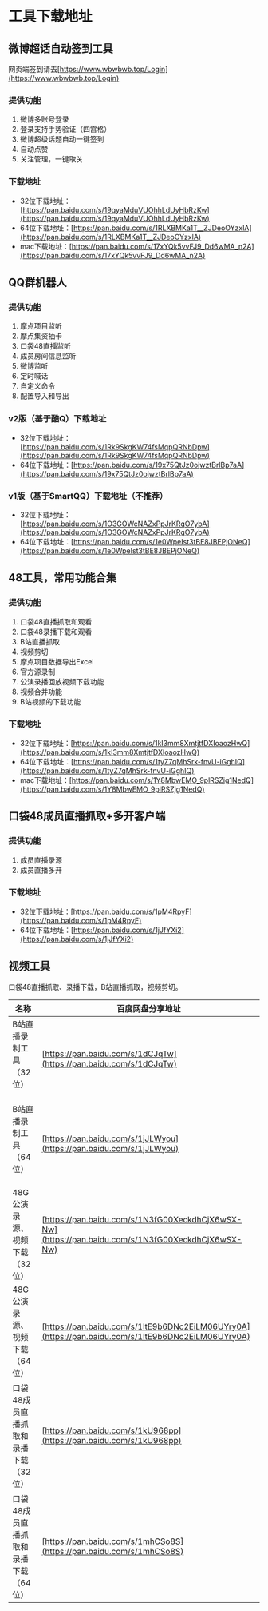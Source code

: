 # 工具下载地址

## 微博超话自动签到工具
网页端签到请去[https://www.wbwbwb.top/Login](https://www.wbwbwb.top/Login)
### 提供功能
1. 微博多账号登录   
2. 登录支持手势验证（四宫格）   
3. 微博超级话题自动一键签到   
4. 自动点赞
5. 关注管理，一键取关
### 下载地址
* 32位下载地址：[https://pan.baidu.com/s/19qyaMduVUOhhLdUyHbRzKw](https://pan.baidu.com/s/19qyaMduVUOhhLdUyHbRzKw)
* 64位下载地址：[https://pan.baidu.com/s/1RLXBMKa1T__ZJDeoOYzxlA](https://pan.baidu.com/s/1RLXBMKa1T__ZJDeoOYzxlA)
* mac下载地址：[https://pan.baidu.com/s/17xYQk5vvFJ9_Dd6wMA_n2A](https://pan.baidu.com/s/17xYQk5vvFJ9_Dd6wMA_n2A)

## QQ群机器人
### 提供功能
1. 摩点项目监听
2. 摩点集资抽卡
3. 口袋48直播监听
4. 成员房间信息监听
5. 微博监听
6. 定时喊话
7. 自定义命令   
8. 配置导入和导出
### v2版（基于酷Q）下载地址
* 32位下载地址：[https://pan.baidu.com/s/1Rk9SkgKW74fsMqpQRNbDpw](https://pan.baidu.com/s/1Rk9SkgKW74fsMqpQRNbDpw)
* 64位下载地址：[https://pan.baidu.com/s/19x75QtJz0ojwztBrlBp7aA](https://pan.baidu.com/s/19x75QtJz0ojwztBrlBp7aA)
### v1版（基于SmartQQ）下载地址（不推荐）
* 32位下载地址：[https://pan.baidu.com/s/1O3GOWcNAZxPpJrKRqO7ybA](https://pan.baidu.com/s/1O3GOWcNAZxPpJrKRqO7ybA)
* 64位下载地址：[https://pan.baidu.com/s/1e0WpeIst3tBE8JBEPjONeQ](https://pan.baidu.com/s/1e0WpeIst3tBE8JBEPjONeQ)

## 48工具，常用功能合集
### 提供功能
1. 口袋48直播抓取和观看   
2. 口袋48录播下载和观看   
3. B站直播抓取   
4. 视频剪切   
5. 摩点项目数据导出Excel   
6. 官方源录制   
7. 公演录播回放视频下载功能   
8. 视频合并功能   
9. B站视频的下载功能
### 下载地址
* 32位下载地址：[https://pan.baidu.com/s/1kI3mm8XmtjtfDXIoaozHwQ](https://pan.baidu.com/s/1kI3mm8XmtjtfDXIoaozHwQ)
* 64位下载地址：[https://pan.baidu.com/s/1tyZ7qMhSrk-fnvU-iGghIQ](https://pan.baidu.com/s/1tyZ7qMhSrk-fnvU-iGghIQ)
* mac下载地址：[https://pan.baidu.com/s/1Y8MbwEMO_9plRSZjg1NedQ](https://pan.baidu.com/s/1Y8MbwEMO_9plRSZjg1NedQ)

## 口袋48成员直播抓取+多开客户端
### 提供功能
1. 成员直播录源   
2. 成员直播多开
### 下载地址
* 32位下载地址：[https://pan.baidu.com/s/1pM4RpyF](https://pan.baidu.com/s/1pM4RpyF)
* 64位下载地址：[https://pan.baidu.com/s/1jJfYXi2](https://pan.baidu.com/s/1jJfYXi2)

## 视频工具
口袋48直播抓取、录播下载，B站直播抓取，视频剪切。

| 名称 | 百度网盘分享地址 |
| ---  | --- |
| B站直播录制工具（32位）               | [https://pan.baidu.com/s/1dCJqTw](https://pan.baidu.com/s/1dCJqTw) |
| B站直播录制工具（64位）               | [https://pan.baidu.com/s/1jJLWyou](https://pan.baidu.com/s/1jJLWyou) |
| 48G公演录源、视频下载（32位）         | [https://pan.baidu.com/s/1N3fG00XeckdhCjX6wSX-Nw](https://pan.baidu.com/s/1N3fG00XeckdhCjX6wSX-Nw) |
| 48G公演录源、视频下载（64位）         | [https://pan.baidu.com/s/1ltE9b6DNc2EiLM06UYry0A](https://pan.baidu.com/s/1ltE9b6DNc2EiLM06UYry0A) |
| 口袋48成员直播抓取和录播下载 （32位） | [https://pan.baidu.com/s/1kU968pp](https://pan.baidu.com/s/1kU968pp) |
| 口袋48成员直播抓取和录播下载 （64位） | [https://pan.baidu.com/s/1mhCSo8S](https://pan.baidu.com/s/1mhCSo8S) |
